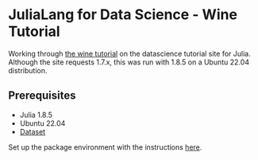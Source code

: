 # JuliaLang for Data Science - Wine Tutorial

Working through [the wine tutorial][dst] on the datascience tutorial site
for Julia. Although the site requests 1.7.x, this was run with 1.8.5 on a
Ubuntu 22.04 distribution.

## Prerequisites

 - Julia 1.8.5
 - Ubuntu 22.04
 - [Dataset][tar]

Set up the package environment with the instructions [here][lbd].

[dst]: https://juliaai.github.io/DataScienceTutorials.jl/end-to-end/wine/
[tar]: https://raw.githubusercontent.com/juliaai/DataScienceTutorials.jl/gh-pages/__generated/EX-wine.tar.gz
[lbd]: https://juliaai.github.io/DataScienceTutorials.jl/#learning_by_doing

